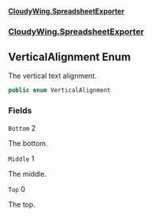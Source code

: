 #### [CloudyWing.SpreadsheetExporter](index.md 'index')
### [CloudyWing.SpreadsheetExporter](CloudyWing.SpreadsheetExporter.md 'CloudyWing.SpreadsheetExporter')

## VerticalAlignment Enum

The vertical text alignment.

```csharp
public enum VerticalAlignment
```
### Fields

<a name='CloudyWing.SpreadsheetExporter.VerticalAlignment.Bottom'></a>

`Bottom` 2

The bottom.

<a name='CloudyWing.SpreadsheetExporter.VerticalAlignment.Middle'></a>

`Middle` 1

The middle.

<a name='CloudyWing.SpreadsheetExporter.VerticalAlignment.Top'></a>

`Top` 0

The top.